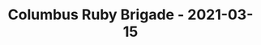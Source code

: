 ---
layout: post
title: Columbus Ruby Brigade - 2021-03-15
datetime: '2021-03-15T18:00:00-04:00'
name: Columbus Ruby Brigade
external_url: https://www.meetup.com/columbusrb/events/275081451/
online_event: true
year_month: 2021-03
---